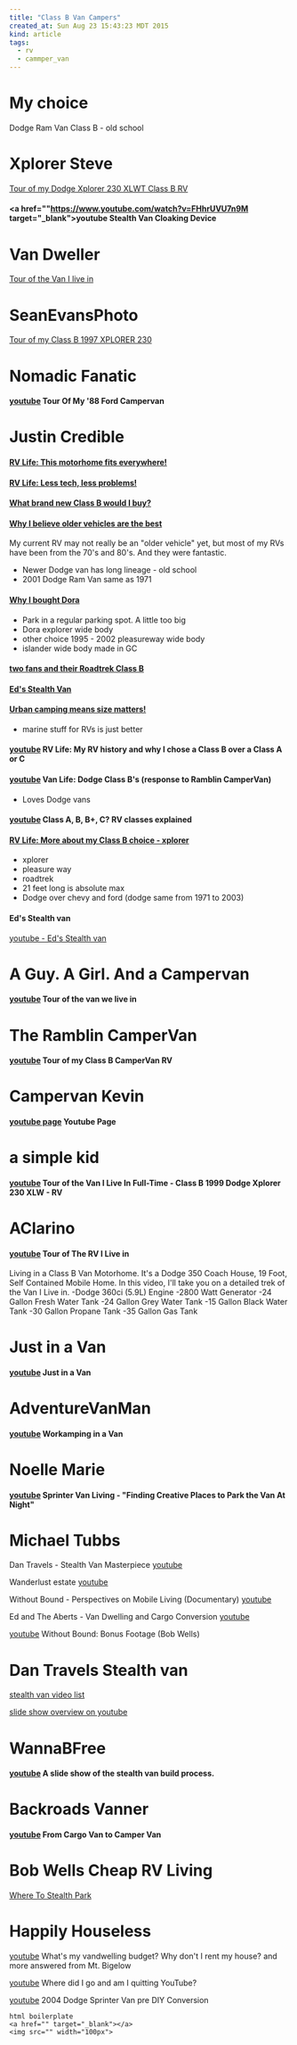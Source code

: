 ```yaml
---
title: "Class B Van Campers"
created_at: Sun Aug 23 15:43:23 MDT 2015
kind: article
tags:
  - rv
  - cammper_van
---
```


# My choice

Dodge Ram Van Class B - old school


# Xplorer Steve

<a href="https://www.youtube.com/watch?v=bUS0tpsvAu4" target="_blank">Tour of my Dodge Xplorer 230 XLWT Class B RV</a>

#### <a href=""https://www.youtube.com/watch?v=FHhrUVU7n9M target="_blank">youtube</a> Stealth Van Cloaking Device 



# Van Dweller

<a href="https://www.youtube.com/watch?v=fSvrjesW7wI" target="_blank">Tour of the Van I live in</a>

# SeanEvansPhoto

<a href="https://www.youtube.com/watch?v=tgQKflH9zA4" target="_blank">Tour of my Class B 1997 XPLORER 230</a>

# Nomadic Fanatic

#### [youtube](https://www.youtube.com/watch?v=pE0ARnQezns) Tour Of My '88 Ford Campervan


# Justin Credible

 
#### <a href="https://www.youtube.com/watch?v=OGpho3YVnhw" target="_blank">RV Life: This motorhome fits everywhere!</a>

#### <a href="https://www.youtube.com/watch?v=sr56rMPpfuA" target="_blank">RV Life: Less tech, less problems!</a>

#### <a href="https://www.youtube.com/watch?v=xfobKPh8e7k" target="_blank">What brand new Class B would I buy?</a>

#### <a href="https://www.youtube.com/watch?v=cTI90Kv7QN8" target="_blank">Why I believe older vehicles are the best</a>

My current RV may not really be an "older vehicle" yet, but most of my
RVs have been from the 70's and 80's. And they were fantastic.

* Newer Dodge van has long lineage - old school
* 2001 Dodge Ram Van same as 1971

#### <a href="https://www.youtube.com/watch?v=-CkSQ_j5vIE" target="_blank">Why I bought Dora</a>

* Park in a regular parking spot. A little too big
* Dora explorer wide body
* other choice 1995 - 2002 pleasureway wide body
* islander wide body made in GC

#### <a href="https://www.youtube.com/watch?v=Ks1MufB9UsA" target="_blank">two fans and their Roadtrek Class B</a>


#### <a href="https://www.youtube.com/watch?v=FgQnn_RxHrg" target="_blank">Ed's Stealth Van</a>

 

#### <a href="https://www.youtube.com/watch?v=_926NlDjJRU" target="_blank">Urban camping means size matters!</a>

* marine stuff for RVs is just better

#### [youtube](https://www.youtube.com/watch?v=0m-8Ub2kDOk) RV Life: My RV history and why I chose a Class B over a Class A or C

#### [youtube](https://www.youtube.com/watch?v=hubpNuJwXRA) Van Life: Dodge Class B's (response to Ramblin CamperVan)

* Loves Dodge vans

#### [youtube](https://www.youtube.com/watch?v=5-e6WCnlWp8) Class A, B, B+, C? RV classes explained


#### <a href="https://www.youtube.com/watch?v=3HXlYOu8OS0" target="_blank">RV Life: More about my Class B choice - xplorer</a>

* xplorer
* pleasure way
* roadtrek
* 21 feet long is absolute max
* Dodge over chevy and ford (dodge same from 1971 to 2003)

#### Ed's Stealth van

<a href="https://www.youtube.com/watch?v=FgQnn_RxHrg" target="_blank">youtube - Ed's Stealth van</a>

# A Guy. A Girl. And a Campervan

#### [youtube](https://www.youtube.com/watch?v=VJwFwqlz4g0) Tour of the van we live in

# The Ramblin CamperVan

#### [youtube](https://www.youtube.com/watch?v=aT1TTGDeCDY) Tour of my Class B CamperVan RV

# Campervan Kevin

#### [youtube page](https://www.youtube.com/user/gotmildew/videos) Youtube Page

# a simple kid

#### [youtube](https://www.youtube.com/watch?v=SKkNI-KlxgA) Tour of the Van I Live In Full-Time - Class B 1999 Dodge Xplorer 230 XLW - RV

# AClarino

#### [youtube](https://www.youtube.com/watch?v=LzalNp_jTqk) Tour of The RV I Live in 

Living in a Class B Van Motorhome. It's a Dodge 350 Coach House, 19
Foot, Self Contained Mobile Home. In this video, I'll take you on a
detailed trek of the Van I Live in. -Dodge 360ci (5.9L) Engine -2800
Watt Generator -24 Gallon Fresh Water Tank -24 Gallon Grey Water Tank
-15 Gallon Black Water Tank -30 Gallon Propane Tank -35 Gallon Gas Tank

# Just in a Van

#### [youtube](https://www.youtube.com/watch?v=X6oTxNPrUi4) Just in a Van


# AdventureVanMan

#### [youtube](https://www.youtube.com/watch?v=PdU_Df6Jj4k) Workamping in a Van 

# Noelle Marie

#### [youtube](https://www.youtube.com/watch?v=0h8wMseHGGo) Sprinter Van Living - "Finding Creative Places to Park the Van At Night"

# Michael Tubbs

Dan Travels - Stealth Van Masterpiece 
<a href="https://www.youtube.com/watch?v=EAUo2ifboHc" target="_blank">youtube</a>

Wanderlust estate
<a href="https://www.youtube.com/watch?v=3Tk0ujZ7xA4" target="_blank">youtube</a>

Without Bound - Perspectives on Mobile Living (Documentary) 
<a href="https://www.youtube.com/watch?v=Lg37Cbx-kak" target="_blank">youtube</a>

Ed and The Aberts - Van Dwelling and Cargo Conversion 
<a href="https://www.youtube.com/watch?v=9z1drR7r85E" target="_blank">youtube</a>

<a href="https://www.youtube.com/watch?v=8Yl63VI-qNk" target="_blank">youtube</a>
Without Bound: Bonus Footage (Bob Wells) 

# Dan Travels Stealth van


<a href="https://www.youtube.com/watch?v=uhyLw9D0304&list=PLBSToa1q3C5iDE6IACu5XkYhIj1yS9DMb" target="_blank">stealth van video list</a>

<a href="https://www.youtube.com/watch?v=mZbcLQyPvsY&index=35&list=PLBSToa1q3C5iDE6IACu5XkYhIj1yS9DMb" target="_blank">slide show overview on youtube</a>

# WannaBFree

#### <a href="" target="_blank">youtube</a> A slide show of the stealth van build process.

# Backroads Vanner

#### <a href="https://www.youtube.com/watch?v=OigUyvSOV0Y" target="_blank">youtube</a> From Cargo Van to Camper Van

# Bob Wells Cheap RV Living

<a href="http://www.cheaprvliving.com/boondocking-stealth-parking/where-to-stealth-park/" target="_blank">Where To Stealth Park</a>

# Happily Houseless

<a href="https://www.youtube.com/watch?v=1Wip77fr0I8" target="_blank">youtube</a>
What's my vandwelling budget? Why don't I rent my house? and more answered from Mt. Bigelow

<a href="https://www.youtube.com/watch?v=0I09VdGwRaA" target="_blank">youtube</a>
Where did I go and am I quitting YouTube? 

<a href="https://www.youtube.com/watch?v=atuYOVMmaUk" target="_blank">youtube</a>
2004 Dodge Sprinter Van pre DIY Conversion

~~~~~~~~~~~~~~~~
html boilerplate
<a href="" target="_blank"></a>
<img src="" width="100px">
~~~~~~~~~~~~~~~~

